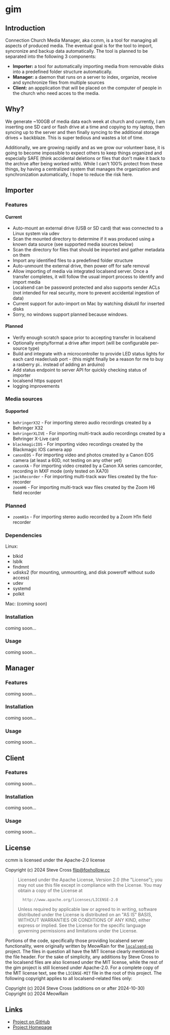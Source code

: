 # gim

## Introduction

Connection Church Media Manager, aka ccmm, is a tool for managing all aspects of
produced media. The eventual goal is for the tool to import, syncronize and backup
data automatically. The tool is planned to be separated into the following 3 components:

- **Importer:** a tool for automatically importing media from removable disks into a predefined 
  folder structure automatically.
- **Manager:** a daemon that runs on a server to index, organize, receive and synchronize files 
  from multiple sources
- **Client:** an appplication that will be placed on the computer of people in the church who
  need acces to the media. 

## Why?

We generate ~100GB of media data each week at church and currently, I am inserting one
SD card or flash drive at a time and copying to my laptop, then syncing up to the 
server and then finally syncing to the additional storage drives + backblaze. This
is super tedious and wastes a lot of time. 

Additionally, we are growing rapidly and as we grow our volunteer base, it is going to
become impossible to expect others to keep things organized and especially SAFE (think
accidental deletions or files that don't make it back to the archive after being worked with).
While I can't 100% protect from these things, by having a centralized system that manages the
organization and synchronization automatically, I hope to reduce the risk here.

## Importer

### Features


#### Current
  - Auto-mount an external drive (USB or SD card) that was connected to a Linux system via udev
  - Scan the mounted directory to determine if it was produced using a known data source (see supported media sources below)
  - Scan the directory for files that should be imported and gather metadata on them
  - Import any identified files to a predefined folder structure
  - Auto-unmount the external drive, then power off for safe removal
  - Allow importing of media via integrated localsend server. Once a transfer completes, it will follow the usual import process to identify and import media
  - Localsend can be password protected and also supports sender ACLs (not intended for real security, more to prevent accidental ingestion of data)
  - Current support for auto-import on Mac by watching diskutil for inserted disks
  - Sorry, no windows support planned because windows.

#### Planned 
  - Verify enough scratch space prior to accepting transfer in localsend
  - Optionally empty/format a drive after import (will be configurable per-source type)
  - Build and integrate with a microcontroller to provide LED status lights for each card reader/usb port - (this might finally be a reason for me to buy a rasberry pi.. instead of adding an arduino)
  - Add status endpoint to server API for quickly checking status of importer
  - localsend https support
  - logging improvements

### Media sources

#### Supported
  - `behringerX32` - For importing stereo audio recordings created by a Behringer X32
  - `behringerXLIVE` - For importing multi-track audio recordings created by a Behringer X-Live card
  - `blackmagicIOS` - For importing video recordings created by the Blackmagic IOS camera app
  - `canonEOS` - For importing video and photos created by a Canon EOS camera (at least a 60D, not testing on any other yet)
  - `canonXA` - For importing video created by a Canon XA series camcorder, recording in MXF mode (only tested on XA70)
  - `jackRecorder` - For importing multi-track wav files created by the fox-recorder
  - `zoomH6` - For importing multi-track wav files created by the Zoom H6 field recorder

### Planned
  - `zoomH1n` - For importing stereo audio recorded by a Zoom H1n field recorder

### Dependencies

Linux:
- blkid
- lsblk
- findmnt
- udisks2 (for mounting, unmounting, and disk poweroff without sudo access)
- udev
- systemd
- polkit

Mac:
(coming soon)

### Installation

coming soon...

### Usage

coming soon...

## Manager

### Features

coming soon...

### Installation

coming soon...

### Usage

coming soon...

## Client

### Features

coming soon...

### Installation

coming soon...

### Usage

coming soon...

## License

ccmm is licensed under the Apache-2.0 license

Copyright (c) 2024 Steve Cross <flip@foxhollow.cc>

>  Licensed under the Apache License, Version 2.0 (the "License");
>  you may not use this file except in compliance with the License.
>  You may obtain a copy of the License at
>
>       http://www.apache.org/licenses/LICENSE-2.0
>
>  Unless required by applicable law or agreed to in writing, software
>  distributed under the License is distributed on an "AS IS" BASIS,
>  WITHOUT WARRANTIES OR CONDITIONS OF ANY KIND, either express or implied.
>  See the License for the specific language governing permissions and
>  limitations under the License.

Portions of the code, specifically those providing localsend server functionality, were originally 
written by MeowRain for the [`localsend-go`](https://github.com/meowrain/localsend-go) project. The 
files in question all have the MIT license clearly mentioned in the file header. For the sake of 
simplicity, any additions by Steve Cross to the localsend files are also licensed under the MIT 
license, while the rest of the gim project is still licensed under Apache-2.0. For a complete 
copy of the MIT license text, see the `LICENSE-MIT` file in the root of this project. The 
following copyright applies to all localsend-related files only:

Copyright (c) 2024 Steve Cross (additions on or after 2024-10-30)
Copyright (c) 2024 MeowRain

## Links

- [Project on GitHub](https://github.com/hairlesshobo/gim/)
- [Project Homepage](https://www.foxhollow.cc/projects/gim/)